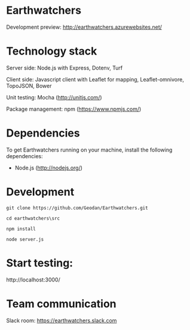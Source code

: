 # Earthwatchers

Development preview: http://earthwatchers.azurewebsites.net/

# Technology stack

Server side: Node.js with Express, Dotenv, Turf

Client side: Javascript client with Leaflet for mapping, Leaflet-omnivore, TopoJSON, Bower

Unit testing: Mocha (http://unitjs.com/)

Package management: npm (https://www.npmjs.com/)

# Dependencies

To get Earthwatchers running on your machine, install the following dependencies:

* Node.js (http://nodejs.org/)

# Development

```
git clone https://github.com/Geodan/Earthwatchers.git

cd earthwatchers\src

npm install

node server.js
```

# Start testing:

http://localhost:3000/

# Team communication

Slack room:  https://earthwatchers.slack.com






